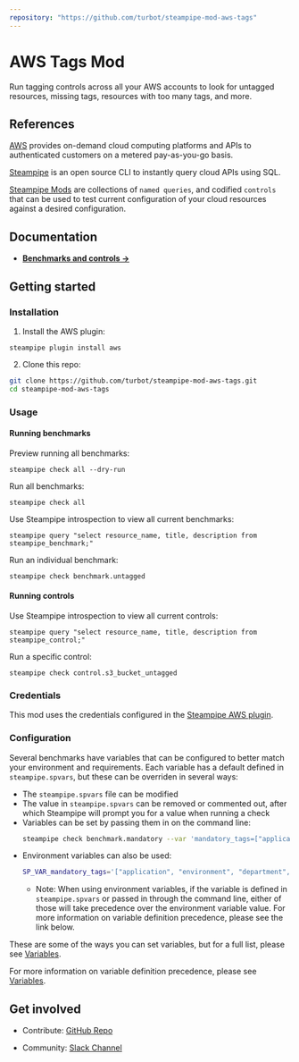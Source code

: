 ```yaml
---
repository: "https://github.com/turbot/steampipe-mod-aws-tags"
---
```


# AWS Tags Mod

Run tagging controls across all your AWS accounts to look for untagged resources, missing tags, resources with too many tags, and more.

## References

[AWS](https://aws.amazon.com/) provides on-demand cloud computing platforms and APIs to authenticated customers on a metered pay-as-you-go basis.

[Steampipe](https://steampipe.io) is an open source CLI to instantly query cloud APIs using SQL.

[Steampipe Mods](https://steampipe.io/docs/reference/mod-resources#mod) are collections of `named queries`, and codified `controls` that can be used to test current configuration of your cloud resources against a desired configuration.

## Documentation

- **[Benchmarks and controls →](https://hub.steampipe.io/mods/turbot/aws_tags/controls)**

## Getting started

### Installation

1) Install the AWS plugin:
```shell
steampipe plugin install aws
```

2) Clone this repo:
```sh
git clone https://github.com/turbot/steampipe-mod-aws-tags.git
cd steampipe-mod-aws-tags
```

### Usage

#### Running benchmarks

Preview running all benchmarks:
```shell
steampipe check all --dry-run
```

Run all benchmarks:
```shell
steampipe check all
```

Use Steampipe introspection to view all current benchmarks:
```shell
steampipe query "select resource_name, title, description from steampipe_benchmark;"
```

Run an individual benchmark:
```shell
steampipe check benchmark.untagged
```

#### Running controls

Use Steampipe introspection to view all current controls:
```shell
steampipe query "select resource_name, title, description from steampipe_control;"
```

Run a specific control:
```shell
steampipe check control.s3_bucket_untagged
```

### Credentials

This mod uses the credentials configured in the [Steampipe AWS plugin](https://hub.steampipe.io/plugins/turbot/aws).

### Configuration

Several benchmarks have variables that can be configured to better match your environment and requirements. Each variable has a default defined in `steampipe.spvars`, but these can be overriden in several ways:

- The `steampipe.spvars` file can be modified
- The value in `steampipe.spvars` can be removed or commented out, after which Steampipe will prompt you for a value when running a check
- Variables can be set by passing them in on the command line:
  ```bash
  steampipe check benchmark.mandatory --var 'mandatory_tags=["application", "environment", "department", "owner"]'
  ```
- Environment variables can also be used:
  ```bash
  SP_VAR_mandatory_tags='["application", "environment", "department", "owner"]' steampipe check control.ec2_instance_mandatory
  ```
  - Note: When using environment variables, if the variable is defined in `steampipe.spvars` or passed in through the command line, either of those will take precedence over the environment variable value. For more information on variable definition precedence, please see the link below.

These are some of the ways you can set variables, but for a full list, please see [Variables](https://hub.steampipe.io/linkhere).

For more information on variable definition precedence, please see [Variables](https://hub.steampipe.io/linkhere).

## Get involved

* Contribute: [GitHub Repo](https://github.com/turbot/steampipe-mod-aws-tags)

* Community: [Slack Channel](https://join.slack.com/t/steampipe/shared_invite/zt-oij778tv-lYyRTWOTMQYBVAbtPSWs3g)
